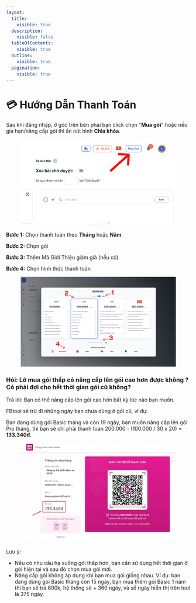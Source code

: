 ```yaml
---
layout:
  title:
    visible: true
  description:
    visible: false
  tableOfContents:
    visible: true
  outline:
    visible: true
  pagination:
    visible: true
---
```


# 💳 Hướng Dẫn Thanh Toán

Sau khi đăng nhập, ở góc trên bên phải bạn click chọn "**Mua gói**" hoặc nếu gia hạn/nâng cấp gói thì ấn nút hình **Chìa khóa**.

<figure><img src=".gitbook/assets/Group 1000005095.png" alt="" width="530"><figcaption></figcaption></figure>

**Bước 1:** Chọn thanh toán theo **Tháng** hoặc **Năm**

**Bước 2:** Chọn gói

**Bước 3:** Thêm Mã Giới Thiệu giảm giá (nếu có)

**Bước 4:** Chọn hình thức thanh toán

<figure><img src=".gitbook/assets/Group 1000005096.png" alt=""><figcaption></figcaption></figure>



### Hỏi: Lỡ mua gói thấp có nâng cấp lên gói cao hơn được không ? Có phải đợi cho hết thời gian gói cũ không?

Trả lời: Bạn có thể nâng cấp lên gói cao hơn bất kỳ lúc nào bạn muốn.&#x20;

FBtool sẽ trừ đi những ngày bạn chưa dùng ở gói cũ, ví dụ:

Bạn đang dùng gói Basic tháng và còn 19 ngày, bạn muốn nâng cấp lên gói Pro tháng, thì bạn sẽ chỉ phải thanh toán 200.000 - (100.000 / 30 x 20) = **133.340đ.**

<figure><img src=".gitbook/assets/Screenshot_148 (1).jpg" alt="" width="563"><figcaption></figcaption></figure>

Lưu ý:

* Nếu có nhu cầu hạ xuống gói thấp hơn, bạn cần sử dụng hết thời gian ở gói hiện tại và sau đó chọn mua gói mới.
* Nâng cấp gói không áp dụng khi bạn mua gói giống nhau. Ví dụ: bạn đang dùng gói Basic tháng còn 15 ngày, bạn mua thêm gói Basic 1 năm thì bạn sẽ trả 600k, hệ thống sẽ + 360 ngày, và số ngày hiển thị trên tool là 375 ngày.
